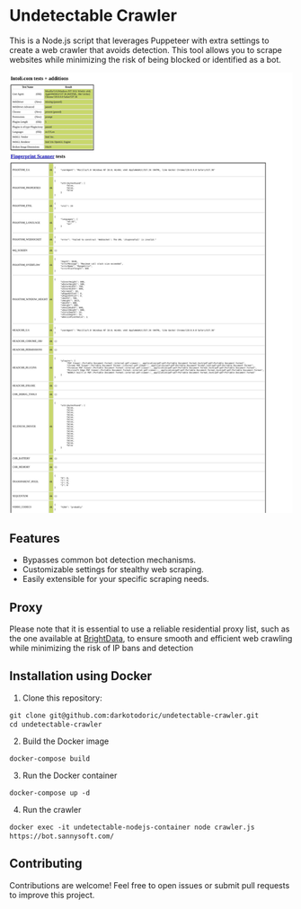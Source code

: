 # Undetectable Crawler
This is a Node.js script that leverages Puppeteer with extra settings to create a web crawler that avoids detection. This tool allows you to scrape websites while minimizing the risk of being blocked or identified as a bot.

![image.jpeg](image.jpeg)

## Features
- Bypasses common bot detection mechanisms.
- Customizable settings for stealthy web scraping.
- Easily extensible for your specific scraping needs.

## Proxy
Please note that it is essential to use a reliable residential proxy list, such as the one available at [BrightData](https://brightdata.com/), to ensure smooth and efficient web crawling while minimizing the risk of IP bans and detection

## Installation using Docker
1. Clone this repository:
```
git clone git@github.com:darkotodoric/undetectable-crawler.git
cd undetectable-crawler
```

2. Build the Docker image
```
docker-compose build
```

3. Run the Docker container
```
docker-compose up -d
```

4. Run the crawler
```
docker exec -it undetectable-nodejs-container node crawler.js https://bot.sannysoft.com/
```

## Contributing
Contributions are welcome! Feel free to open issues or submit pull requests to improve this project.
